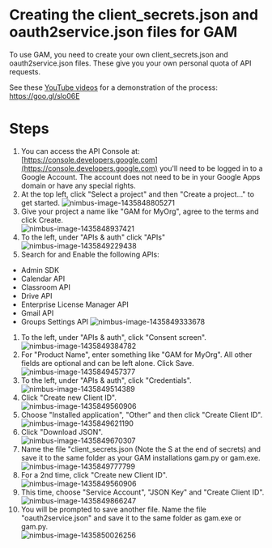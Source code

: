 # Creating the client\_secrets.json and oauth2service.json files for GAM
To use GAM, you need to create your own client\_secrets.json and oauth2service.json files. These give you your own personal quota of API requests.

See these [YouTube videos](https://goo.gl/slo06E) for a demonstration of the process: https://goo.gl/slo06E

# Steps

1. You can access the API Console at:
[https://console.developers.google.com](https://console.developers.google.com)
you'll need to be logged in to a Google Account. The account does not need to be in your Google Apps domain or have any special rights.  
1. At the top left, click "Select a project" and then "Create a project..." to get started.
![nimbus-image-1435848805271](https://cloud.githubusercontent.com/assets/4623536/8480856/0cca9682-20ae-11e5-8359-03392dcf732c.png)  
1. Give your project a name like "GAM for MyOrg", agree to the terms and click Create.  
![nimbus-image-1435848937421](https://cloud.githubusercontent.com/assets/4623536/8480855/0cca3cf0-20ae-11e5-86f7-498c34c65919.png)  
1. To the left, under "APIs & auth" click "APIs"  
![nimbus-image-1435849229438](https://cloud.githubusercontent.com/assets/4623536/8480858/0ccd087c-20ae-11e5-94dd-5145b2464216.png)  
1. Search for and Enable the following APIs:
  * Admin SDK
  * Calendar API
  * Classroom API
  * Drive API
  * Enterprise License Manager API
  * Gmail API
  * Groups Settings API
![nimbus-image-1435849333678](https://cloud.githubusercontent.com/assets/4623536/8480857/0ccb438e-20ae-11e5-8cd9-a58d6460632f.png)  
1. To the left, under "APIs & auth", click "Consent screen".  
![nimbus-image-1435849384782](https://cloud.githubusercontent.com/assets/4623536/8480853/0cc9b24e-20ae-11e5-8bb5-42eb1d65f717.png)  
1. For "Product Name", enter something like "GAM for MyOrg". All other fields are optional and can be left alone. Click Save.  
![nimbus-image-1435849457377](https://cloud.githubusercontent.com/assets/4623536/8480854/0cc9b7f8-20ae-11e5-9439-c00fb016c6e6.png)  
1. To the left, under "APIs & auth", click "Credentials".  
![nimbus-image-1435849514389](https://cloud.githubusercontent.com/assets/4623536/8480851/0cc2f7e2-20ae-11e5-8b3e-70de1d963ddd.png)  
1. Click "Create new Client ID".  
![nimbus-image-1435849560906](https://cloud.githubusercontent.com/assets/4623536/8480847/0cc0dc6e-20ae-11e5-90b5-07a440279124.png)  
1. Choose "Installed application", "Other" and then click "Create Client ID".  
![nimbus-image-1435849621190](https://cloud.githubusercontent.com/assets/4623536/8480850/0cc21854-20ae-11e5-8c77-3b077f03013c.png)  
1. Click "Download JSON".  
![nimbus-image-1435849670307](https://cloud.githubusercontent.com/assets/4623536/8480849/0cc21eda-20ae-11e5-8c3f-4b783da98132.png)  
1. Name the file "client_secrets.json (Note the S at the end of secrets) and save it to the same folder as your GAM installations gam.py or gam.exe.  
![nimbus-image-1435849777799](https://cloud.githubusercontent.com/assets/4623536/8480852/0cc37064-20ae-11e5-8266-d4fc68a4c779.png)
1. For a 2nd time, click "Create new Client ID".
![nimbus-image-1435849560906](https://cloud.githubusercontent.com/assets/4623536/8480847/0cc0dc6e-20ae-11e5-90b5-07a440279124.png)  
1. This time, choose "Service Account", "JSON Key" and "Create Client ID".  
![nimbus-image-1435849866247](https://cloud.githubusercontent.com/assets/4623536/8480848/0cc1b67a-20ae-11e5-8365-aadd319217b8.png)  
1. You will be prompted to save another file. Name the file "oauth2service.json" and save it to the same folder as gam.exe or gam.py.  
![nimbus-image-1435850026256](https://cloud.githubusercontent.com/assets/4623536/8480846/0cb85eb8-20ae-11e5-9dac-0b11d8703b0f.png)  